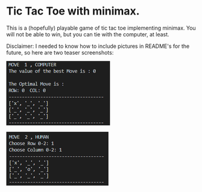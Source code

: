 # Tic Tac Toe with minimax.

This is a (hopefully) playable game of tic tac toe implementing minimax.
You will not be able to win, but you can tie with the computer, at least.

Disclaimer: I needed to know how to include pictures in README's for the future, so here are two teaser screenshots:

![Not raw image](https://github.com/FrederikBlem/FBlemTicTacToe/blob/master/Screen1.png)

![Raw image](https://github.com/FrederikBlem/FBlemTicTacToe/blob/master/Screen2.png?raw=true)
